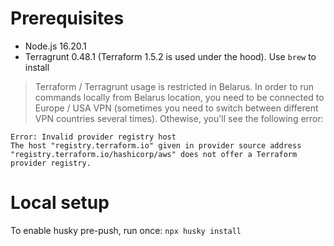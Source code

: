 # Prerequisites
- Node.js 16.20.1
- Terragrunt 0.48.1 (Terraform 1.5.2 is used under the hood). Use `brew` to install
> Terraform / Terragrunt usage is restricted in Belarus. In order to run commands locally from Belarus location, you need to be connected to Europe / USA VPN (sometimes you need to switch between different VPN countries several times). Othewise, you'll see the following error:
```
Error: Invalid provider registry host
The host "registry.terraform.io" given in provider source address "registry.terraform.io/hashicorp/aws" does not offer a Terraform provider registry.
```

# Local setup

To enable husky pre-push, run once: ```npx husky install```
